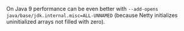 On Java 9 performance can be even better with `--add-opens java/base/jdk.internal.misc=ALL-UNNAMED`
(because Netty initializes uninitialized arrays not filled with zero).